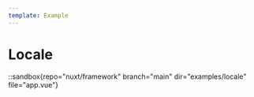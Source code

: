 ```yaml
---
template: Example
---
```


# Locale

::sandbox{repo="nuxt/framework" branch="main" dir="examples/locale" file="app.vue"}
